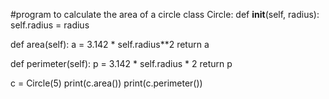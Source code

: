 #program to calculate the area of a circle
class Circle:
  def __init__(self, radius):
    self.radius = radius

  def area(self):
    a = 3.142 * self.radius**2
    return a
    
  def perimeter(self):
    p = 3.142 * self.radius * 2
    return p

c = Circle(5)
print(c.area())
print(c.perimeter())
